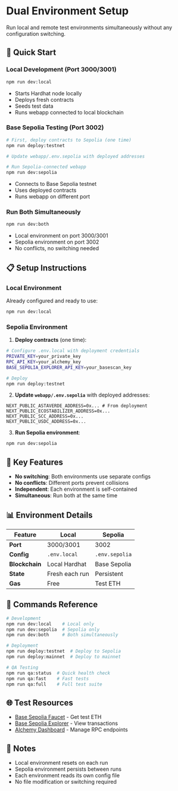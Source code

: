 # Dual Environment Setup

Run local and remote test environments simultaneously without any configuration switching.

## 🚀 Quick Start

### Local Development (Port 3000/3001)
```bash
npm run dev:local
```
- Starts Hardhat node locally
- Deploys fresh contracts
- Seeds test data
- Runs webapp connected to local blockchain

### Base Sepolia Testing (Port 3002)
```bash
# First, deploy contracts to Sepolia (one time)
npm run deploy:testnet

# Update webapp/.env.sepolia with deployed addresses

# Run Sepolia-connected webapp
npm run dev:sepolia
```
- Connects to Base Sepolia testnet
- Uses deployed contracts
- Runs webapp on different port

### Run Both Simultaneously
```bash
npm run dev:both
```
- Local environment on port 3000/3001
- Sepolia environment on port 3002
- No conflicts, no switching needed

## 📋 Setup Instructions

### Local Environment
Already configured and ready to use:
```bash
npm run dev:local
```

### Sepolia Environment

1. **Deploy contracts** (one time):
```bash
# Configure .env.local with deployment credentials
PRIVATE_KEY=your_private_key
RPC_API_KEY=your_alchemy_key
BASE_SEPOLIA_EXPLORER_API_KEY=your_basescan_key

# Deploy
npm run deploy:testnet
```

2. **Update `webapp/.env.sepolia`** with deployed addresses:
```env
NEXT_PUBLIC_ASTAVERDE_ADDRESS=0x... # From deployment
NEXT_PUBLIC_ECOSTABILIZER_ADDRESS=0x...
NEXT_PUBLIC_SCC_ADDRESS=0x...
NEXT_PUBLIC_USDC_ADDRESS=0x...
```

3. **Run Sepolia environment**:
```bash
npm run dev:sepolia
```

## 🎯 Key Features

- **No switching**: Both environments use separate configs
- **No conflicts**: Different ports prevent collisions
- **Independent**: Each environment is self-contained
- **Simultaneous**: Run both at the same time

## 📊 Environment Details

| Feature | Local | Sepolia |
|---------|-------|---------|
| **Port** | 3000/3001 | 3002 |
| **Config** | `.env.local` | `.env.sepolia` |
| **Blockchain** | Local Hardhat | Base Sepolia |
| **State** | Fresh each run | Persistent |
| **Gas** | Free | Test ETH |

## 🔧 Commands Reference

```bash
# Development
npm run dev:local    # Local only
npm run dev:sepolia  # Sepolia only  
npm run dev:both     # Both simultaneously

# Deployment
npm run deploy:testnet  # Deploy to Sepolia
npm run deploy:mainnet  # Deploy to mainnet

# QA Testing
npm run qa:status  # Quick health check
npm run qa:fast    # Fast tests
npm run qa:full    # Full test suite
```

## 🌐 Test Resources

- [Base Sepolia Faucet](https://www.alchemy.com/faucets/base-sepolia) - Get test ETH
- [Base Sepolia Explorer](https://sepolia.basescan.org) - View transactions
- [Alchemy Dashboard](https://dashboard.alchemy.com) - Manage RPC endpoints

## 📝 Notes

- Local environment resets on each run
- Sepolia environment persists between runs
- Each environment reads its own config file
- No file modification or switching required
